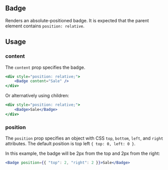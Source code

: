 ## Badge

Renders an absolute-positioned badge. It is expected that the parent element contains `position: relative`.

## Usage

### content
The `content` prop specifies the badge.

```jsx
<div style="position: relative;">
    <Badge content="Sale" />
</div>
```

Or alternatively using children:

```jsx    
<div style="position: relative;">
    <Badge>Sale</Badge>
</div>
```

### position
The `position` prop specifies an object with CSS `top`, `bottom`, `left`, and `right` attributes. The default position is top left `{ top: 0, left: 0 }`.

In this example, the badge will be 2px from the top and 2px from the right:

```jsx    
<Badge position={{ "top": 2, "right": 2 }}>Sale</Badge>
```
